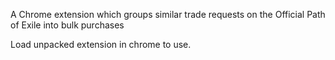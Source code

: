 A Chrome extension which groups similar trade requests on the Official Path of Exile into bulk purchases

Load unpacked extension in chrome to use.
